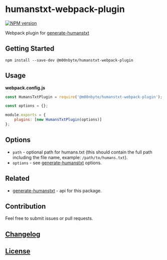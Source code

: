# humanstxt-webpack-plugin

[![NPM version](https://img.shields.io/npm/v/@m00nbyte/humanstxt-webpack-plugin.svg)](https://www.npmjs.org/package/@m00nbyte/humanstxt-webpack-plugin)

Webpack plugin for [generate-humanstxt](https://github.com/m00nbyte/generate-humanstxt/)

## Getting Started

```shell
npm install --save-dev @m00nbyte/humanstxt-webpack-plugin
```

## Usage

**webpack.config.js**

```js
const HumansTxtPlugin = require('@m00nbyte/humanstxt-webpack-plugin');

const options = {};

module.exports = {
    plugins: [new HumansTxtPlugin(options)]
};
```

## Options

-   `path` - optional path for humans.txt (this should contain the full path including the file name, example: `/path/to/humans.txt`).
-   `options` - see [generate-humanstxt](https://github.com/m00nbyte/generate-humanstxt) options.

## Related

-   [generate-humanstxt](https://github.com/m00nbyte/generate-humanstxt) - api for this package.

## Contribution

Feel free to submit issues or pull requests.

## [Changelog](CHANGELOG.md)

## [License](LICENSE)
